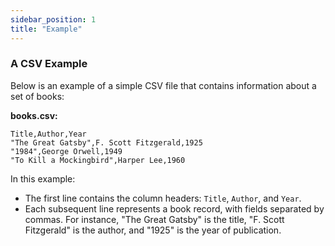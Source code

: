 ```yaml
---
sidebar_position: 1
title: "Example"
---
```


### A CSV Example

Below is an example of a simple CSV file that contains information about a set of books:

**books.csv:**

```csv
Title,Author,Year
"The Great Gatsby",F. Scott Fitzgerald,1925
"1984",George Orwell,1949
"To Kill a Mockingbird",Harper Lee,1960
```

In this example:
- The first line contains the column headers: `Title`, `Author`, and `Year`.
- Each subsequent line represents a book record, with fields separated by commas. For instance, "The Great Gatsby" is the title, "F. Scott Fitzgerald" is the author, and "1925" is the year of publication.
